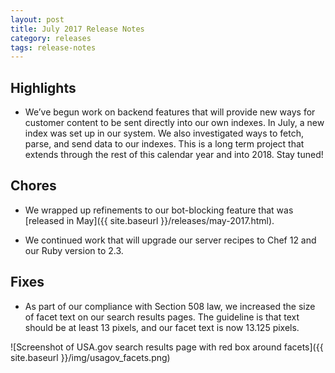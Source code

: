 ```yaml
---
layout: post
title: July 2017 Release Notes
category: releases
tags: release-notes
---
```


## Highlights

* We’ve begun work on backend features that will provide new ways for customer content to be sent directly into our own indexes. In July, a new index was set up in our system. We also investigated ways to fetch, parse, and send data to our indexes. This is a long term project that extends through the rest of this calendar year and into 2018. Stay tuned!

## Chores

* We wrapped up refinements to our bot-blocking feature that was [released in May]({{ site.baseurl }}/releases/may-2017.html).

* We continued work that will upgrade our server recipes to Chef 12 and our Ruby version to 2.3.

## Fixes

* As part of our compliance with Section 508 law, we increased the size of facet text on our search results pages. The guideline is that text should be at least 13 pixels, and our facet text is now 13.125 pixels.

![Screenshot of USA.gov search results page with red box around facets]({{ site.baseurl }}/img/usagov_facets.png)